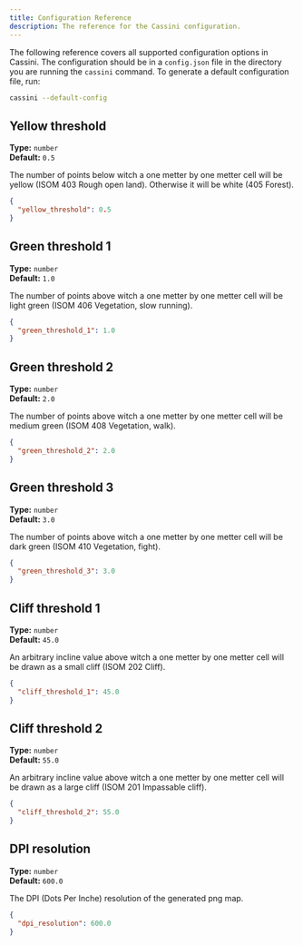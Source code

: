 ```yaml
---
title: Configuration Reference
description: The reference for the Cassini configuration.
---
```


The following reference covers all supported configuration options in Cassini. The configuration should be in a `config.json` file in the directory you are running the `cassini` command. To generate a default configuration file, run:

```sh
cassini --default-config
```

## Yellow threshold

<p>

**Type:** `number`<br />
**Default:** `0.5`

</p>

The number of points below witch a one metter by one metter cell will be yellow (ISOM 403 Rough open land). Otherwise it will be white (405 Forest).

```json
{
  "yellow_threshold": 0.5
}
```

## Green threshold 1

<p>

**Type:** `number`<br />
**Default:** `1.0`

</p>

The number of points above witch a one metter by one metter cell will be light green (ISOM 406 Vegetation, slow running).

```json
{
  "green_threshold_1": 1.0
}
```

## Green threshold 2

<p>

**Type:** `number`<br />
**Default:** `2.0`

</p>

The number of points above witch a one metter by one metter cell will be medium green (ISOM 408 Vegetation, walk).

```json
{
  "green_threshold_2": 2.0
}
```

## Green threshold 3

<p>

**Type:** `number`<br />
**Default:** `3.0`

</p>

The number of points above witch a one metter by one metter cell will be dark green (ISOM 410 Vegetation, fight).

```json
{
  "green_threshold_3": 3.0
}
```

## Cliff threshold 1

<p>

**Type:** `number`<br />
**Default:** `45.0`

</p>

An arbitrary incline value above witch a one metter by one metter cell will be drawn as a small cliff (ISOM 202 Cliff).

```json
{
  "cliff_threshold_1": 45.0
}
```

## Cliff threshold 2

<p>

**Type:** `number`<br />
**Default:** `55.0`

</p>

An arbitrary incline value above witch a one metter by one metter cell will be drawn as a large cliff (ISOM 201 Impassable cliff).

```json
{
  "cliff_threshold_2": 55.0
}
```

## DPI resolution

<p>

**Type:** `number`<br />
**Default:** `600.0`

</p>

The DPI (Dots Per Inche) resolution of the generated png map.

```json
{
  "dpi_resolution": 600.0
}
```

